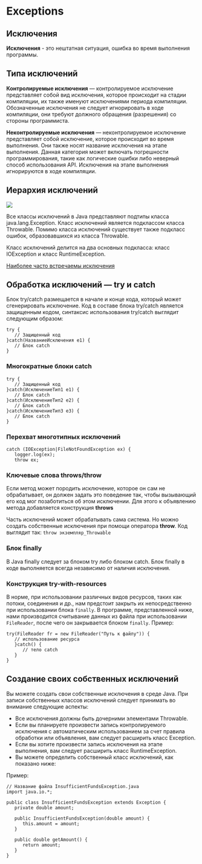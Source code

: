 Exceptions
==================

## Исключения

**Исключения** - это нештатная ситуация, ошибка во время выполнения программы.

## Типа исключений

**Контролируемые исключения** — контролируемое исключение представляет собой вид исключения, которое происходит на стадии компиляции, их также именуют исключениями периода компиляции. Обозначенные исключения не следует игнорировать в ходе компиляции, они требуют должного обращения (разрешения) со стороны программиста.

**Неконтролируемые исключения** — неконтролируемое исключение представляет собой исключение, которое происходит во время выполнения. Они также носят название исключения на этапе выполнения. Данная категория может включать погрешности программирования, такие как логические ошибки либо неверный способ использования API. Исключения на этапе выполнения игнорируются в ходе компиляции.


## Иерархия исключений

![](https://cloud.githubusercontent.com/assets/18701152/15581283/4c2f5348-2374-11e6-8fd2-e4de02d2c389.png)

Все классы исключений в Java представляют подтипы класса java.lang.Exception. Класс исключений является подклассом класса Throwable. Помимо класса исключений существует также подкласс ошибок, образовавшихся из класса Throwable.

Класс исключений делится на два основных подкласса: класс IOException и класс RuntimeException.

[Наиболее часто встречаемы исключения](http://proglang.su/java/exceptions-built-in-exceptions)

## Обработка исключений — try и catch

Блок try/catch размещается в начале и конце кода, который может сгенерировать исключение. Код в составе блока try/catch является защищенным кодом, синтаксис использования try/catch выглядит следующим образом:

```
try {
   // Защищенный код
}catch(НазваниеИсключения e1) {
   // Блок catch
}
```
### Многократные блоки catch

```
try {
   // Защищенный код
}catch(ИсключениеТип1 e1) {
   // Блок catch
}catch(ИсключениеТип2 e2) {
   // Блок catch
}catch(ИсключениеТип3 e3) {
   // Блок catch
}
```
### Перехват многотипных исключений
```
catch (IOException|FileNotFoundException ex) {
   logger.log(ex);
   throw ex;
```


### Ключевые слова throws/throw

Если метод может породить исключение, которое он сам не обрабатывает, он должен задать это поведение так, чтобы вызывающий его код мог позаботиться об этом исключении. Для этого к объявлению метода добавляется конструкция **throws**

Часть исключений может обрабатывать сама система. Но можно создать собственные исключения при помощи оператора **throw**. Код выглядит так:
``throw экземпляр_Throwable``

### Блок finally
В Java finally следует за блоком try либо блоком catch. Блок finally в коде выполняется всегда независимо от наличия исключения.

### Конструкция try-with-resources

В норме, при использовании различных видов ресурсов, таких как потоки, соединения и др., нам предстоит закрыть их непосредственно при использовании блока `finally`. В программе, представленной ниже, нами производится считывание данных из файла при использовании `FileReader`, после чего он закрывается блоком `finally`.
Пример:
```
try(FileReader fr = new FileReader("Путь к файлу")) {
   // использование ресурса
   }catch() {
      // тело catch 
   }
}
```

## Создание своих собственных исключений

Вы можете создать свои собственные исключения в среде Java. При записи собственных классов исключений следует принимать во внимание следующие аспекты:

+ Все исключения должны быть дочерними элементами Throwable.
+ Если вы планируете произвести запись контролируемого исключения с автоматическим использованием за счет правила обработки или объявления, вам следует расширить класс Exception.
+ Если вы хотите произвести запись исключения на этапе выполнения, вам следует расширить класс RuntimeException.
+ Вы можете определить собственный класс исключений, как показано ниже:

Пример:
```
// Название файла InsufficientFundsException.java
import java.io.*;

public class InsufficientFundsException extends Exception {
   private double amount;
   
   public InsufficientFundsException(double amount) {
      this.amount = amount;
   }
   
   public double getAmount() {
      return amount;
   }
}
```
